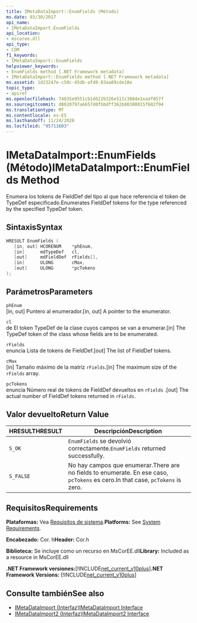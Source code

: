 ```yaml
---
title: IMetaDataImport::EnumFields (Método)
ms.date: 03/30/2017
api_name:
- IMetaDataImport.EnumFields
api_location:
- mscoree.dll
api_type:
- COM
f1_keywords:
- IMetaDataImport::EnumFields
helpviewer_keywords:
- EnumFields method [.NET Framework metadata]
- IMetaDataImport::EnumFields method [.NET Framework metadata]
ms.assetid: 1d23247e-c58c-45db-afd8-83aa89cde18e
topic_type:
- apiref
ms.openlocfilehash: 74035e9551cb1d622b326e511c3884e1eadf057f
ms.sourcegitcommit: d8020797a6657d0fbbdff362b80300815f682f94
ms.translationtype: MT
ms.contentlocale: es-ES
ms.lasthandoff: 11/24/2020
ms.locfileid: "95711603"
---
```

# <a name="imetadataimportenumfields-method"></a><span data-ttu-id="e31c5-102">IMetaDataImport::EnumFields (Método)</span><span class="sxs-lookup"><span data-stu-id="e31c5-102">IMetaDataImport::EnumFields Method</span></span>

<span data-ttu-id="e31c5-103">Enumera los tokens de FieldDef del tipo al que hace referencia el token de TypeDef especificado.</span><span class="sxs-lookup"><span data-stu-id="e31c5-103">Enumerates FieldDef tokens for the type referenced by the specified TypeDef token.</span></span>  
  
## <a name="syntax"></a><span data-ttu-id="e31c5-104">Sintaxis</span><span class="sxs-lookup"><span data-stu-id="e31c5-104">Syntax</span></span>  
  
```cpp  
HRESULT EnumFields (
   [in, out] HCORENUM    *phEnum,
   [in]      mdTypeDef   cl,
   [out]     mdFieldDef  rFields[],
   [in]      ULONG       cMax,
   [out]     ULONG       *pcTokens  
);  
```  
  
## <a name="parameters"></a><span data-ttu-id="e31c5-105">Parámetros</span><span class="sxs-lookup"><span data-stu-id="e31c5-105">Parameters</span></span>  

 `phEnum`  
 <span data-ttu-id="e31c5-106">[in, out] Puntero al enumerador.</span><span class="sxs-lookup"><span data-stu-id="e31c5-106">[in, out] A pointer to the enumerator.</span></span>  
  
 `cl`  
 <span data-ttu-id="e31c5-107">de El token TypeDef de la clase cuyos campos se van a enumerar.</span><span class="sxs-lookup"><span data-stu-id="e31c5-107">[in] The TypeDef token of the class whose fields are to be enumerated.</span></span>  
  
 `rFields`  
 <span data-ttu-id="e31c5-108">enuncia Lista de tokens de FieldDef.</span><span class="sxs-lookup"><span data-stu-id="e31c5-108">[out] The list of FieldDef tokens.</span></span>  
  
 `cMax`  
 <span data-ttu-id="e31c5-109">[in] Tamaño máximo de la matriz `rFields`.</span><span class="sxs-lookup"><span data-stu-id="e31c5-109">[in] The maximum size of the `rFields` array.</span></span>  
  
 `pcTokens`  
 <span data-ttu-id="e31c5-110">enuncia Número real de tokens de FieldDef devueltos en `rFields` .</span><span class="sxs-lookup"><span data-stu-id="e31c5-110">[out] The actual number of FieldDef tokens returned in `rFields`.</span></span>  
  
## <a name="return-value"></a><span data-ttu-id="e31c5-111">Valor devuelto</span><span class="sxs-lookup"><span data-stu-id="e31c5-111">Return Value</span></span>  
  
|<span data-ttu-id="e31c5-112">HRESULT</span><span class="sxs-lookup"><span data-stu-id="e31c5-112">HRESULT</span></span>|<span data-ttu-id="e31c5-113">Descripción</span><span class="sxs-lookup"><span data-stu-id="e31c5-113">Description</span></span>|  
|-------------|-----------------|  
|`S_OK`|<span data-ttu-id="e31c5-114">`EnumFields` se devolvió correctamente.</span><span class="sxs-lookup"><span data-stu-id="e31c5-114">`EnumFields` returned successfully.</span></span>|  
|`S_FALSE`|<span data-ttu-id="e31c5-115">No hay campos que enumerar.</span><span class="sxs-lookup"><span data-stu-id="e31c5-115">There are no fields to enumerate.</span></span> <span data-ttu-id="e31c5-116">En ese caso, `pcTokens` es cero.</span><span class="sxs-lookup"><span data-stu-id="e31c5-116">In that case, `pcTokens` is zero.</span></span>|  
  
## <a name="requirements"></a><span data-ttu-id="e31c5-117">Requisitos</span><span class="sxs-lookup"><span data-stu-id="e31c5-117">Requirements</span></span>  

 <span data-ttu-id="e31c5-118">**Plataformas:** Vea [Requisitos de sistema](../../get-started/system-requirements.md).</span><span class="sxs-lookup"><span data-stu-id="e31c5-118">**Platforms:** See [System Requirements](../../get-started/system-requirements.md).</span></span>  
  
 <span data-ttu-id="e31c5-119">**Encabezado:** Cor. h</span><span class="sxs-lookup"><span data-stu-id="e31c5-119">**Header:** Cor.h</span></span>  
  
 <span data-ttu-id="e31c5-120">**Biblioteca:** Se incluye como un recurso en MsCorEE.dll</span><span class="sxs-lookup"><span data-stu-id="e31c5-120">**Library:** Included as a resource in MsCorEE.dll</span></span>  
  
 <span data-ttu-id="e31c5-121">**.NET Framework versiones:**[!INCLUDE[net_current_v10plus](../../../../includes/net-current-v10plus-md.md)]</span><span class="sxs-lookup"><span data-stu-id="e31c5-121">**.NET Framework Versions:** [!INCLUDE[net_current_v10plus](../../../../includes/net-current-v10plus-md.md)]</span></span>  
  
## <a name="see-also"></a><span data-ttu-id="e31c5-122">Consulte también</span><span class="sxs-lookup"><span data-stu-id="e31c5-122">See also</span></span>

- [<span data-ttu-id="e31c5-123">IMetaDataImport (Interfaz)</span><span class="sxs-lookup"><span data-stu-id="e31c5-123">IMetaDataImport Interface</span></span>](imetadataimport-interface.md)
- [<span data-ttu-id="e31c5-124">IMetaDataImport2 (Interfaz)</span><span class="sxs-lookup"><span data-stu-id="e31c5-124">IMetaDataImport2 Interface</span></span>](imetadataimport2-interface.md)

